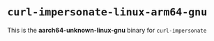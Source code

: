 # `curl-impersonate-linux-arm64-gnu`

This is the **aarch64-unknown-linux-gnu** binary for `curl-impersonate`
